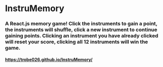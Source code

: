 # InstruMemory

### A React.js memory game! Click the instruments to gain a point, the instruments will shuffle, click a new instrument to continue gaining points.  Clicking an instrument you have already clicked will reset your score, clicking all 12 instruments will win the game.

#### https://trobe026.github.io/InstruMemory/
